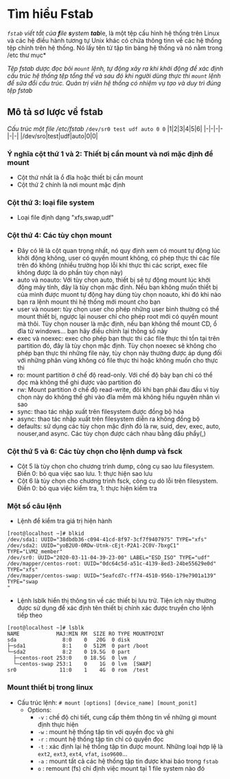 # Tìm hiểu Fstab
*`fstab` viết tắt của **f**ile **s**ystem **tab***le, là một tệp cấu hình hệ thống trên Linux và các hệ điều hành tương tự Unix khác có chứa thông tinn về các hệ thống tệp chính trên hệ thống. Nó lấy tên từ tập tin bảng hệ thống và nó nằm trong /etc thư mục*

*Tệp fstab dược đọc bỏi `mount` lệnh, tự động xảy ra khi khởi động để xác định cấu trúc hệ thống tệp tổng thể và sau đó khi người dùng thực thi `mount` lệnh để sửa đổi cấu trúc. Quản trị viên hệ thống có nhiệm vụ tạo và duy trì đúng tệp fstab* 

## Mô tả sơ lược về fstab
*Cấu trúc một file /etc/fstab*
`/dev/sr0 test udf auto 0 0`
|1|2|3|4|5|6|
|-|-|-|-|-|-|
|/dev/sro|test|udf|auto|0|0|

### Ý nghĩa cột thứ 1 và 2: Thiết bị cần mount và nơi mặc định để mount
 * Cột thứ nhất là ổ đĩa hoặc thiết bị cần mount
 * Cột thứ 2 chính là nơi mount mặc định 

### Cột thứ 3: loại file system
 * Loại file định dạng "xfs,swap,udf"
### Cột thứ 4: Các tùy chọn mount
 * Đây có lẽ là cột quan trọng nhất, nó quy định xem có mount tự động lúc khởi động không, user có quyền mount không, có phép thực thi các file trên đó không (nhiều trường họp lỗi khi thực thi các script, exec file không được là do phần tùy chọn này)
 * auto và noauto: Với tùy chọn auto, thiết bị sẽ tự động mount lúc khởi động máy tính, đây là tùy chọn mặc định. Nếu bạn không muốn thiết bị của mình được muont tự động hay dùng tùy chọn noauto, khi đó khi nào bạn ra lệnh mount thì hệ thống mới mount cho bạn
 * user và nouser: tùy chọn user cho phép những user bình thường có thể mount thiết bị, ngược lại nouser chỉ cho phép root mới có quyền mount mà thôi. Tùy chọn nouser là mặc định, nếu bạn không thể mount CD, ổ đĩa từ windows... bạn hãy điều chỉnh lại thông số này
 * exec và noexec: exec cho phép bạn thực thi các file thực thi tồn tại trên partition đó, đây là tùy chọn mặc định. Tùy chọn noexec sẽ không cho phép bạn thực thi những file này, tùy chọn này thường được áp dụng đối với những phân vùng không có file thực thi hoặc không muốn cho thực thi
 * ro: mount partition ở chế độ read-only. Với chế độ bày bạn chỉ có thể đọc mà không thể ghi được vào partition đó
 * rw: Mount partition ở chế độ read-write, đôi khi bạn phải đau đầu vì tùy chọn này do không thể ghi vào đĩa mềm mà không hiểu nguyên nhân vì sao
 * sync: thao tác nhập xuất trên filesystem được đồng bộ hóa
 * async: thao tác nhập xuất trên filesystem diễn ra không đồng bộ
 * defaults: sử dụng các tùy chọn mặc định đó là rw, suid, dev, exec, auto, nouser,and async. Các tùy chọn được cách nhau bằng dấu phẩy(,)
### Cột thứ 5 và 6: Các tùy chọn cho lệnh dump và fsck
 * Cột 5 là tùy chọn cho chương trình dump, công cụ sao lưu filesystem. Điền 0: bỏ qua việc sao lưu. 1: thực hiện sao lưu
 * Cột 6 là tùy chọn cho chương trình fsck, công cụ dò lỗi trên filesystem. Điền 0: bỏ qua việc kiểm tra, 1: thực hiện kiểm tra

### Một số câu lệnh 
 * Lệnh để kiểm tra giá trị hiện hành
```
[root@localhost ~]# blkid
/dev/sda1: UUID="38dbdb36-c094-41cd-8f97-3cf7f9407975" TYPE="xfs"
/dev/sda2: UUID="yoB2U0-0RDw-Utnk-cEjt-P2A1-2C0V-7bxgC1" TYPE="LVM2_member"
/dev/sr0: UUID="2020-03-11-04-39-23-00" LABEL="ESD_ISO" TYPE="udf"
/dev/mapper/centos-root: UUID="0dc64c5d-a51c-4139-8ed3-24be55629e0d" TYPE="xfs"                                                                                                         
/dev/mapper/centos-swap: UUID="5eafcd7c-ff74-4510-956b-179e7901a139" TYPE="swap                                                                                                         "
```

 * Lệnh lsblk hiển thị thông tin về các thiết bị lưu trữ. Tiện ích này thường được sử dụng để xác định tên thiết bị chính xác được truyền cho lệnh tiếp theo
```
[root@localhost ~]# lsblk
NAME            MAJ:MIN RM  SIZE RO TYPE MOUNTPOINT
sda               8:0    0   20G  0 disk
├─sda1            8:1    0  512M  0 part /boot
└─sda2            8:2    0 19.5G  0 part
  ├─centos-root 253:0    0 18.5G  0 lvm  /
  └─centos-swap 253:1    0    1G  0 lvm  [SWAP]
sr0              11:0    1    4G  0 rom  /test
```

### Mount thiết bị trong linux
 * Cấu trúc lệnh:
`# mount [options] [device_name] [mount_ponit]`
   * Options:
      * `-v` : chế độ chi tiết, cung cấp thêm thông tin về những gì mount định thực hiện
      * `-w` : mount hệ thống tập tin với quyền đọc và ghi
      * `-r` : mount hệ thống tập tin chỉ có quyền đọc
      * `-t` : xác định lại hệ thống tập tin được mount. Những loại hợp lệ là `ext2`, `ext3`, `ext4`, `vfat`, `iso9600`...
      * `-a` : mount tất cả các hệ thống tập tin được khai báo trong `fstab`
      * `o` : remount (fs) chỉ định việc mount tại 1 file system nào đó
       
